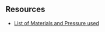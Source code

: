 ## Resources

 - [List of Materials and Pressure used](https://help.cricut.com/hc/en-us/articles/360009504773-Which-materials-can-I-cut-with-my-Cricut-Explore-and-Cricut-Maker-machine-) 
